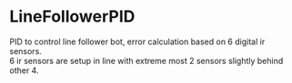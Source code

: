 # LineFollowerPID
PID to control line follower bot, error calculation based on 6 digital ir sensors.
<br>
6 ir sensors are setup in line with extreme most 2 sensors slightly behind other 4.
